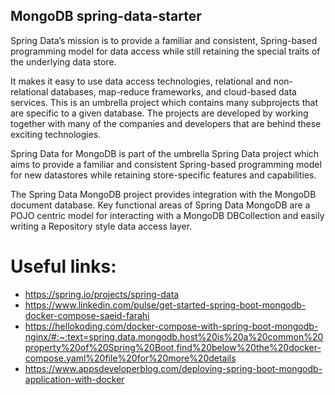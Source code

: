 ## MongoDB spring-data-starter

Spring Data’s mission is to provide a familiar and consistent, Spring-based programming model for data access while
still retaining the special traits of the underlying data store.

It makes it easy to use data access technologies, relational and non-relational databases, map-reduce frameworks, and
cloud-based data services. This is an umbrella project which contains many subprojects that are specific to a given
database. The projects are developed by working together with many of the companies and developers that are behind these
exciting technologies.

Spring Data for MongoDB is part of the umbrella Spring Data project which aims to provide a familiar and consistent
Spring-based programming model for new datastores while retaining store-specific features and capabilities.

The Spring Data MongoDB project provides integration with the MongoDB document database. Key functional areas of Spring
Data MongoDB are a POJO centric model for interacting with a MongoDB DBCollection and easily writing a Repository style
data access layer.

# Useful links:

- https://spring.io/projects/spring-data
- https://www.linkedin.com/pulse/get-started-spring-boot-mongodb-docker-compose-saeid-farahi
- https://hellokoding.com/docker-compose-with-spring-boot-mongodb-nginx/#:~:text=spring.data.mongodb.host%20is%20a%20common%20property%20of%20Spring%20Boot,find%20below%20the%20docker-compose.yaml%20file%20for%20more%20details
- https://www.appsdeveloperblog.com/deploying-spring-boot-mongodb-application-with-docker